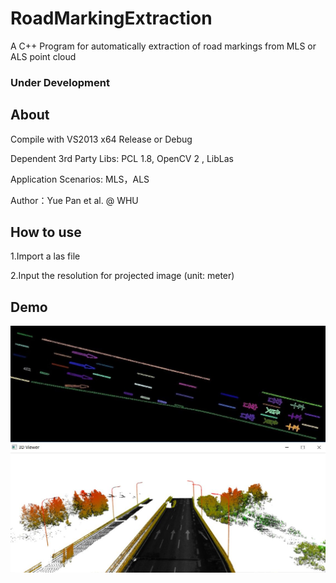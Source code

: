 # RoadMarkingExtraction
A C++ Program for automatically extraction of road markings from MLS or ALS point cloud

### Under Development

## About
Compile with VS2013 x64 Release or Debug

Dependent 3rd Party Libs:  PCL 1.8, OpenCV 2 , LibLas

Application Scenarios: MLS，ALS

Author：Yue Pan et al. @ WHU

## How to use
1.Import a las file

2.Input the resolution for projected image (unit: meter)

## Demo
 ![alt text](MLSdemo.JPG)
 
 

